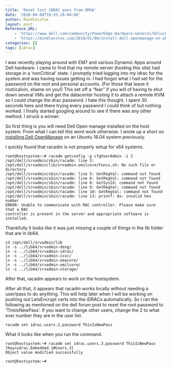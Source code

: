 ```yaml
---
title: 'Reset lost iDRAC pass from OMSA'
date: '2018-04-04T19:35:28-04:00'
author: MindlessTux
layout: post
Reference_URL:
    - 'https://www.dell.com/community/PowerEdge-Hardware-General/Unluckly-I-forgot-my-dell-server-R720-IDRAC-password-now-I-can-t/td-p/4458788'
    - 'https://mindlesstux.com/2018/01/08/install-dell-openmanage-on-ubuntu-16-04-and-up/'
categories: []
tags: [idrac]
---
```


I was recently playing around with EM7 and various Dynamic Apps around Dell hardware. I came to find that my remote server (hosting this site) had storage in a ‘nonCritical’ state. I promptly tried logging into my idrac for the system and was having issues getting in. I had forgot what I had set for the password on the root and personal accounts. (For those that leave it root/calvin, shame on you!) This set off a “fear” if you will of having to shut down several VMs and get the datacenter hosting it to attach a remote KVM so I could change the drac password. I hate this thought. I spent 30 seconds here and there trying every password I could think of but nothing worked. I finally started googling around to see if there was any other method. I struck a winner.

<!--readmore-->

So first thing is you will need Dell Open manage installed on the host system. From what I can tell this wont work otherwise. I wrote up a short on [installing Dell OpenManage](https://mindlesstux.com/2018/01/08/install-dell-openmanage-on-ubuntu-16-04-and-up/) on an Ubuntu 16.04 system previously.

I quickly found that racadm is not properly setup for x64 systems.

```shell
root@hostsystem:~# racadm getconfig -g cfgUserAdmin -i 2
/opt/dell/srvadmin/sbin/racadm: line 3: /opt/dell/srvadmin/lib/srvadmin-omilcore/Funcs.sh: No such file or directory
/opt/dell/srvadmin/sbin/racadm: line 5: GetRegVal: command not found
/opt/dell/srvadmin/sbin/racadm: line 6: GetRegVal: command not found
/opt/dell/srvadmin/sbin/racadm: line 8: GetSysId: command not found
/opt/dell/srvadmin/sbin/racadm: line 9: GetRegVal: command not found
/opt/dell/srvadmin/sbin/racadm: line 10: GetRegVal: command not found
/opt/dell/srvadmin/sbin/racadm: line 13: printf: 0x: invalid hex number
ERROR: Unable to communicate with RAC controller. Please make sure that a RAC
controller is present in the server and appropriate software is installed.
```

Thankfully it looks like it was just missing a couple of things in the lib folder that are in lib64.

```shell
cd /opt/dell/srvadmin/lib
ln -s ../lib64/srvadmin-deng/
ln -s ../lib64/srvadmin-idrac/
ln -s ../lib64/srvadmin-isvc/
ln -s ../lib64/srvadmin-omacore/
ln -s ../lib64/srvadmin-omilcore/
ln -s ../lib64/srvadmin-storage/
```

After that, racadm appears to work on the hostsystem.

After all that, it appears that racadm works locally without needing a user/pass to do anything. This will help later when I will be working on pushing out LetsEncrypt certs into the iDRACs automatically. So I ran the following as mentioned on the dell forum post to reset the root password to ‘ThisIsNewPass’. If you want to change other users, change the 2 to what ever number they are in the user list.

```shell
racadm set idrac.users.2.password ThisIsNewPass
```

What it looks like when you run the command.

```shell
root@hostsystem:~# racadm set idrac.users.3.password ThisIsNewPass
[Key=idrac.Embedded.1#Users.3]
Object value modified successfully

root@hostsystem:~#

```
